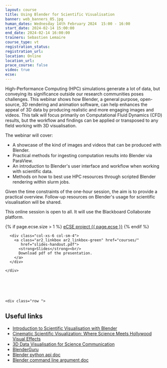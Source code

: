 ```yaml
---
layout: course
title: Using Blender for Scientific Visualisation
banner: web_banners_05.jpg
human_dates: Wednesday 14th February 2024  15:00 - 16:00 
start_date: 2024-02-14 15:00:00
end_date: 2024-02-14 16:00:00
trainers: Sebastien Lemaire
course_type: vt
registration_status:
registration_url:
location: Online
location_url:
prace_course: false
video: true
ecse:
---
```


High-Performance Computing (HPC) simulations generate a lot of data, but conveying its significance outside our research communities poses challenges. This webinar shows how Blender, a general purpose, open-source, 3D rendering and animation software, can help enhances the appeal of 3D data by producing realistic and more engaging images and videos. This talk will focus primarily on Computational Fluid Dynamics (CFD) results, but the workflow and findings can be applied or transposed to any field working with 3D visualisation.

The webinar will cover:

- 	A showcase of the kind of images and videos that can be produced with Blender.
- 	Practical methods for ingesting computation results into Blender via ParaView.
- 	An introduction to Blender's user interface and workflow when working with scientific data.
- 	Methods on how to best use HPC resources through scripted Blender rendering within slurm jobs.

Given the time constraints of the one-hour session, the aim is to provide a practical overview. Follow-up resources on Blender's usage for scientific visualisation will be shared.


This online session is open to all. It will use the Blackboard Collaborate platform.

{% if page.ecse.size > 1 %}
<a href="{{ site.baseurl }}/ecse/reports/{{ page.ecse }}">eCSE project {{ page.ecse }}</a>
{% endif %}

<section id="service">
<!--
  <div class="row ">	

      <div class="col-xs-6 col-sm-4">
        <a class="ar2_linkbox ar2_linkbox-teal" 
          href="https://eu.bbcollab.com/guest/2eb69e25c6864e68a96e3219e336e464">
          <strong>Join Session</strong><br/>
          Join this online session in your browser
        </a>
      </div>

      <div class="col-xs-6 col-sm-4">
        <a class="ar2_linkbox ar2_linkbox-green" href="courses/"
           href="myevents.ics">
          <strong>Add to Calendar</strong><br/>
          Download ICS file to add this event to your calendar complete with join link
        </a>
      </div>

											
    </div>




-->

<h2><a name="video">Video</a></h2>

<div>

<iframe title="Video"  width="560" height="315" src="https://www.youtube.com/embed/_ATD7vECJ0Y" frameborder="0" allow="accelerometer; autoplay; encrypted-media; gyroscope; picture-in-picture" allowfullscreen></iframe>

</div>





<section id="service">

    <div class="row ">	

<!--

      <div class="col-xs-6 col-sm-4">
        <a class="ar2_linkbox ar2_linkbox-teal" href="  ">
          <strong>Transcript</strong><br/>
          Download a transcript of the video audio
        </a>
      </div>

-->

      <div class="col-xs-6 col-sm-4">
        <a class="ar2_linkbox ar2_linkbox-green" href="courses/"
           href="slides-handout.pdf">
          <strong>Slides</strong><br/>
          Download pdf of the presentation.
        </a>
      </div>
										
    </div>






    <div class="row ">	

<h2>Useful links</h2>

<ul>
<li><a href="https://surf-visualization.github.io/blender-course">Introduction to Scientific Visualisation with Blender</a></li>
<li><a href="https://www.youtube.com/watch?v=z4W6jnyPDyg">Cinematic Scientific Visualization: Where Science Meets Hollywood Visual Effects</a></li>
<li><a href="https://coursera.org/learn/data-visualization-science-communication">3D Data Visualisation for Science Communication</a></li>
<li><a href="https://www.youtube.com/playlist?list=PLjEaoINr3zgEPv5y--4MKpciLaoQYZB1Z">BlenderGuru</a></li>
<li><a href="https://docs.blender.org/api/current">Blender python api doc</a></li>
<li><a href="https://docs.blender.org/manual/en/latest/advanced/command_line/arguments.html">Blender command line argument doc</a></li>
</ul>
    </div>
</section>